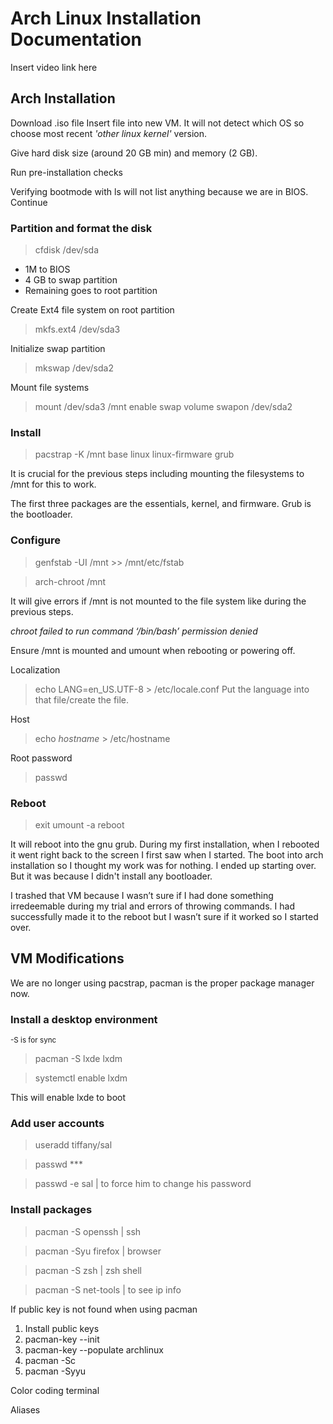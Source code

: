 # Arch Linux Installation Documentation 


Insert video link here


## Arch Installation
Download .iso file 
Insert file into new VM. It will not detect which OS so choose most recent *'other linux kernel'* version.

Give hard disk size (around 20 GB min) and memory (2 GB).

Run pre-installation checks

Verifying bootmode with ls will not list anything because we are in BIOS. Continue

### Partition and format the disk
>cfdisk /dev/sda
- 1M to BIOS
- 4 GB to swap partition
- Remaining goes to root partition

Create Ext4 file system on root partition
>mkfs.ext4 /dev/sda3

Initialize swap partition
>mkswap /dev/sda2


Mount file systems
>mount /dev/sda3 /mnt
enable swap volume
>swapon /dev/sda2

### Install
>pacstrap -K /mnt base linux linux-firmware grub 

It is crucial for the previous steps including mounting the filesystems to /mnt for this to work. 

The first three packages are the essentials, kernel, and firmware. Grub is the bootloader.

### Configure
>genfstab -UI /mnt >> /mnt/etc/fstab

>arch-chroot /mnt

It will give errors if /mnt is not mounted to the file system like during the previous steps.

*chroot failed to run command ‘/bin/bash’ permission denied*

Ensure /mnt is mounted and umount when rebooting or powering off.

Localization
>echo LANG=en_US.UTF-8 > /etc/locale.conf
Put the language into that file/create the file. 

Host
>echo *hostname* > /etc/hostname

Root password
>passwd

### Reboot 
>exit
>umount -a
>reboot

It will reboot into the gnu grub. During my first installation, when I rebooted it went right back to the screen I first saw when I started. The boot into arch installation so I thought my work was for nothing. I ended up starting over. But it was because I didn't install any bootloader. 

I trashed that VM because I wasn’t sure if I had done something irredeemable during my trial and errors of throwing commands. I had successfully made it to the reboot but I wasn’t sure if it worked so I started over. 
## VM Modifications
We are no longer using pacstrap, pacman is the proper package manager now. 

### Install a desktop environment
<sub>-S is for sync</sub>

>pacman -S lxde lxdm

>systemctl enable lxdm

This will enable lxde to boot

### Add user accounts

>useradd tiffany/sal

>passwd ***

>passwd -e sal | to force him to change his password

### Install packages
>pacman -S openssh | ssh

>pacman -Syu firefox | browser

>pacman -S zsh | zsh shell

>pacman -S net-tools | to see ip info


If public key is not found when using pacman
1. Install public keys
2. pacman-key --init
3. pacman-key --populate archlinux
4. pacman -Sc
4. pacman -Syyu

Color coding terminal

Aliases

